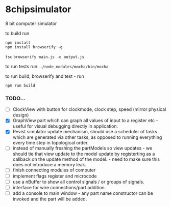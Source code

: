 # 8chipsimulator
8 bit computer simulator

to build run 
```
npm install
npm install browserify -g
```
`tsc`
`browserify main.js -o output.js`

to run tests run:
`./node_modules/mocha/bin/mocha`

to run build, browserify and test - run

`npm run build`

### TODO...
- [ ] ClockView with button for clockmode, clock step, speed (mirror physical design)
- [x] GraphView part which can graph all values of input to a register etc - useful for visual debugging directly in application.
- [x] Revist simulator update mechanism, should use a scheduler of tasks which are generated via other tasks, as opposed to running everything every time step in topological order.
- [ ] instead of manually freshing the partModels so view updates - we should tie that view update to the model update by registerting as a callback on the update method of the model. - need to make sure this does not introduce a memory leak.
- [ ] finish connecting modules of computer
- [ ] implement flags register and microcode
- [ ] use a nBuffer to show all control signals / or groups of signals.
- [ ] interface for wire connections/part addition.
- [ ] add a console to main window - any part name constructor can be invoked and the part will be added.
